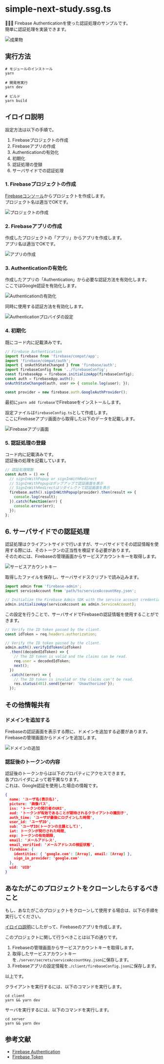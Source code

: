 # simple-next-study.ssg.ts

🔐️🔐️🔐️ Firebase Authenticationを使った認証処理のサンプルです。  
簡単に認証処理を実装できます。  

![成果物](./.development/img/fruit.gif)  

## 実行方法

```shell
# モジュールのインストール
yarn

# 開発用実行
yarn dev

# ビルド
yarn build
```

## イロイロ説明

設定方法は以下の手順で。  

1. Firebaseプロジェクトの作成
2. Firebaseアプリの作成
3. Authenticationの有効化
4. 初期化
5. 認証処理の登録
6. サーバサイドでの認証処理

### 1. Firebaseプロジェクトの作成

[Firebaseコンソール](https://console.firebase.google.com/u/0/?hl=ja)からプロジェクトを作成します。  
プロジェクト名は適当でOKです。  

![プロジェクトの作成](.development/img/create-project.png)  

### 2. Firebaseアプリの作成

作成したプロジェクトの「アプリ」からアプリを作成します。  
アプリ名は適当でOKです。  

![アプリの作成](.development/img/create-app.png)  

### 3. Authenticationの有効化

作成したアプリの「Authentication」から必要な認証方法を有効化します。  
ここではGoogle認証を有効化します。  

![Authenticationの有効化](./.development/img/auth.png)  

同時に使用する認証方法を有効化します。  

![Authenticationプロバイダの設定](./.development/img/auth-method.gif)  

### 4. 初期化

既にコード内に記載済みです。  

```ts
// Firebase Authentication
import firebase from 'firebase/compat/app';
import 'firebase/compat/auth';
import { onAuthStateChanged } from 'firebase/auth';
import firebaseConfig from '../firebaseConfig';
const firebaseApp = firebase.initializeApp(firebaseConfig);
const auth = firebaseApp.auth();
onAuthStateChanged(auth, user => { console.log(user); });

const provider = new firebase.auth.GoogleAuthProvider();
```

最初に`yarn add firebase`でFirebaseをインストールします。  

設定ファイルは`firebaseConfig.ts`として作成します。  
ここにFirebaseアプリ画面から取得した以下のデータを記載します。  

![Firebaseアプリ画面](./.development/img/app-config.png)  

### 5. 認証処理の登録

コード内に記載済みです。  
認証後の処理を記載しています。  

```ts
// 認証処理関数
const Auth = () => {
  // signInWithPopup or signInWithRedirect
  // SignInWithPopupはポップアップで認証画面を表示
  // SignInWithRedirectはリダイレクトで認証画面を表示
  firebase.auth().signInWithPopup(provider).then(result => {
    console.log(result);
  }).catch(function(err) {
    console.error(err);
  });
};
```

## 6. サーバサイドでの認証処理

認証処理はクライアントサイドで行いますが、サーバサイドでその認証情報を使用する際には、そのトークンの正当性を検証する必要があります。  
そのためには、Firebaseの管理画面からサービスアカウントキーを取得します。  

![サービスアカウントキー](./.development/img/service-account-key.png)  

取得したファイルを保存し、サーバサイドスクリプトで読み込みます。  

```ts
import admin from 'firebase-admin';
import serviceAccount from 'path/to/serviceAccountKey.json';

// Initialize the Firebase Admin SDK with the service account credentials.
admin.initializeApp(serviceAccount as admin.ServiceAccount);
```

この設定を行うことで、サーバサイドでFirebaseの認証情報を使用することができます。  

```ts
// Verify the ID token passed by the client.
const idToken = req.headers.authorization;

// Verify the ID token passed by the client.
admin.auth().verifyIdToken(idToken)
  .then((decodedIdToken) => {
    // The ID token is valid and the claims can be read.
    req.user = decodedIdToken;
    next();
  })
  .catch((error) => {
    // The ID token is invalid or the claims can't be read.
    res.status(401).send({error: 'Unauthorized'});
  });
```

## その他情報共有

### ドメインを追加する

Firebaseの認証画面を表示する際に、ドメインを追加する必要があります。  
Firebaseの管理画面からドメインを追加します。  

![ドメインの追加](./.development/img/add-domain.png)  

### 認証後のトークンの内容

認証後のトークンからは以下のプロパティにアクセスできます。  
各プロバイダによって若干異なります。  
これは、Google認証を使用した場合の情報です。  

```json
{
  name: 'ユーザ名(表示名)',
  picture: '画像パス',
  iss: 'トークンの発行者のURI',
  aud: 'トークンが有効であることが期待されるクライアントの識別子',
  auth_time: 'ユーザが最後にログインした時間',
  user_id: 'ユーザID',
  sub: 'ユーザID(トークンの主題として)',
  iat: トークンが発行された時間,
  exp: トークンの有効期限,
  email: 'メールアドレス',
  email_verified: 'メールアドレスの検証状態',
  firebase: {
    identities: { 'google.com': [Array], email: [Array] },
    sign_in_provider: 'google.com'
  },
  uid: 'UID'
}
```

## あなたがこのプロジェクトをクローンしたらするべきこと

もし、あなたがこのプロジェクトをクローンして使用する場合は、以下の手順を実行してください。  

[イロイロ説明](#イロイロ説明)にしたがって、Firebaseのアプリを作成します。  

このプロジェクトに関して行うべきことは以下の通りです。  

1. Firebaseの管理画面からサービスアカウントキーを取得します。
2. 取得したサービスアカウントキーを`./server/secrets/serviceAccountKey.json`に保存します。
3. Firebaseアプリの設定情報を`./client/firebaseConfig.json`に保存します。

以上です。  

クライアントを実行するには、以下のコマンドを実行します。  

```shell
cd client
yarn && yarn dev
```

サーバを実行するには、以下のコマンドを実行します。  

```shell
cd server
yarn && yarn dev
```

## 参考文献

- [Firebase Authentication](https://firebase.google.com/docs/auth/web/start?hl=ja)
- [Firebase Token](https://firebase.google.com/docs/auth/admin/verify-id-tokens)
